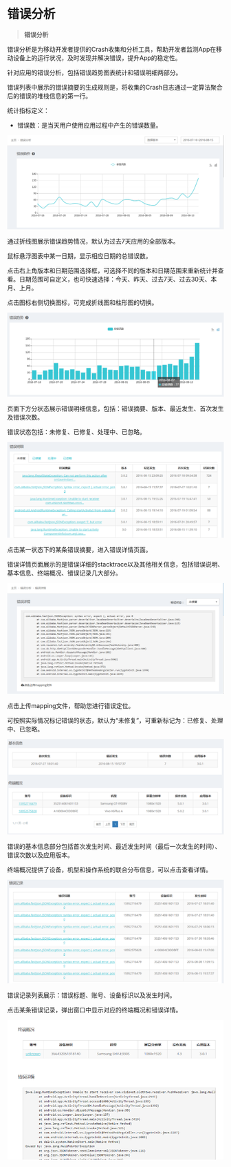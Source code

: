 # 错误分析


> **错误分析**

错误分析是为移动开发者提供的Crash收集和分析工具，帮助开发者监测App在移动设备上的运行状况，及时发现并解决错误，提升App的稳定性。

针对应用的错误分析，包括错误趋势图表统计和错误明细两部分。

错误列表中展示的错误摘要的生成规则是，将收集的Crash日志通过一定算法聚合后的错误的堆栈信息的第一行。


统计指标定义：

* 错误数：是当天用户使用应用过程中产生的错误数量。

![](/assets/错误分析1.png)

通过折线图展示错误趋势情况，默认为过去7天应用的全部版本。

鼠标悬浮图表中某一日期，显示相应日期的总错误数。

点击右上角版本和日期范围选择框，可选择不同的版本和日期范围来重新统计并查看。日期范围可自定义，也可快速选择：今天、昨天、过去7天、过去30天、本月、上月。

点击图标右侧切换图标，可完成折线图和柱形图的切换。

![](/assets/错误分析2.png)

页面下方分状态展示错误明细信息，包括：错误摘要、版本、最近发生、首次发生及错误次数。

错误状态包括：未修复、已修复、处理中、已忽略。

![](/assets/错误分析3.png)

点击某一状态下的某条错误摘要，进入错误详情页面。

错误详情页面展示的是错误详细的stacktrace以及其他相关信息，包括错误说明、基本信息、终端概况、错误记录几大部分。

![](/assets/错误分析4.png)

点击上传mapping文件，帮助您进行错误定位。

可按照实际情况标记错误的状态，默认为“未修复”，可重新标记为：已修复、处理中、已忽略。

![](/assets/错误分析5.png)

错误的基本信息部分包括首次发生时间、最近发生时间（最后一次发生的时间）、错误次数以及应用版本。

终端概况提供了设备，机型和操作系统的联合分布信息，可以点击查看详情。

![](/assets/错误分析6.png)

错误记录列表展示：错误标题、账号、设备标识以及发生时间。

点击某条错误记录，弹出窗口中显示对应的终端概况和错误详情。

![](/assets/错误分析7.png)





